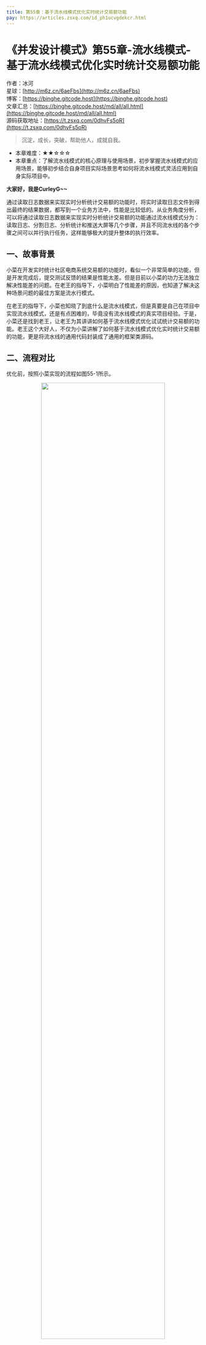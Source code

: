 ```yaml
---
title: 第55章：基于流水线模式优化实时统计交易额功能
pay: https://articles.zsxq.com/id_ph1ucvgdekcr.html
---
```


# 《并发设计模式》第55章-流水线模式-基于流水线模式优化实时统计交易额功能

作者：冰河
<br/>星球：[http://m6z.cn/6aeFbs](http://m6z.cn/6aeFbs)
<br/>博客：[https://binghe.gitcode.host](https://binghe.gitcode.host)
<br/>文章汇总：[https://binghe.gitcode.host/md/all/all.html](https://binghe.gitcode.host/md/all/all.html)
<br/>源码获取地址：[https://t.zsxq.com/0dhvFs5oR](https://t.zsxq.com/0dhvFs5oR)

> 沉淀，成长，突破，帮助他人，成就自我。

* 本章难度：★★☆☆☆
* 本章重点：了解流水线模式的核心原理与使用场景，初步掌握流水线模式的应用场景，能够初步结合自身项目实际场景思考如何将流水线模式灵活应用到自身实际项目中。

**大家好，我是CurleyG~~**

通过读取日志数据来实现实时分析统计交易额的功能时，将实时读取日志文件到得出最终的结果数据，都写到一个业务方法中，性能是比较低的。从业务角度分析，可以将通过读取日志数据来实现实时分析统计交易额的功能通过流水线模式分为：读取日志、分割日志、分析统计和推送大屏等几个步骤，并且不同流水线的各个步骤之间可以并行执行任务，这样能够极大的提升整体的执行效率。

## 一、故事背景

小菜在开发实时统计社区电商系统交易额的功能时，看似一个非常简单的功能，但是开发完成后，提交测试反馈的结果是性能太差。但是目前以小菜的功力无法独立解决性能差的问题。在老王的指导下，小菜明白了性能差的原因，也知道了解决这种场景问题的最佳方案是流水行模式。

在老王的指导下，小菜也知晓了到底什么是流水线模式，但是真要是自己在项目中实现流水线模式，还是有点困难的，毕竟没有流水线模式的真实项目经验。于是，小菜还是找到老王，让老王为其讲讲如何基于流水线模式优化试试统计交易额的功能。老王这个大好人，不仅为小菜讲解了如何基于流水线模式优化实时统计交易额的功能，更是将流水线的通用代码封装成了通用的框架类源码。

## 二、流程对比

优化前，按照小菜实现的流程如图55-1所示。

<div align="center">
    <img src="https://binghe.gitcode.host/assets/images/core/concurrent/2023-11-11-001.png?raw=true" width="80%">
    <br/>
</div>

可以看到，优化前将读取日志、分割日志、分析统计和推送大屏的逻辑，都写到了同一个方法中，每个步骤之间都是串行执行的，读取日志后，才能对日志进行分割，分割完日志，才能进行分析统计，分析统计完才能推送到交易大屏。整个方法只有将当前结果数据推送到交易大屏后，才能读取下一批日志。由此可知，整体的执行性能是多么差。

基于流水线模式优化后的流程如图55-2所示。

<div align="center">
    <img src="https://binghe.gitcode.host/assets/images/core/concurrent/2023-11-11-002.png?raw=true" width="80%">
    <br/>
</div>

可以看到，基于流水线模式优化后，可以将一个大的任务分解成若干个不同的处理阶段，每个处理阶段的输出结果数据作为下一个处理阶段的输入，并且每个阶段都会有对应的工作线程执行相应的任务和计算。所以，使用流水线处理任务时，每个任务的各个处理阶段是并行的。这种并行任务处理和计算，能够充分利用系统的CPU资源，提供任务处理和计算的效率。

## 三、类结构设计

对比前程序优化前后的流程后，我们在正式写代码之前，还需要对相关的类进行设计，类图如图55-3所示。

## 查看全文

加入[冰河技术](http://m6z.cn/6aeFbs)知识星球，解锁完整技术文章与完整代码
